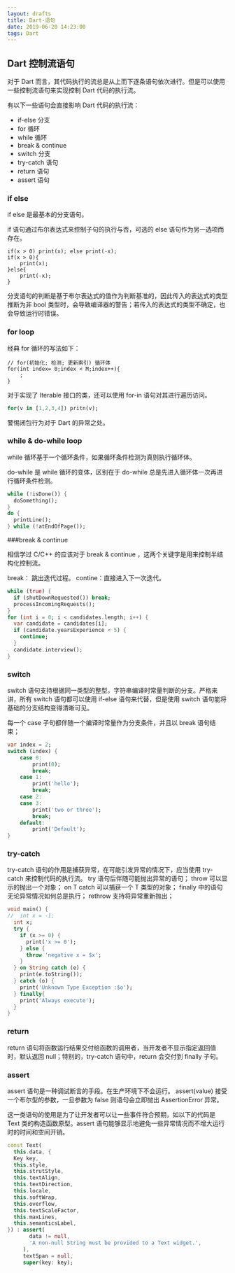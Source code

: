 ```yaml
---
layout: drafts
title: Dart-语句
date: 2019-06-20 14:23:00
tags: Dart
---
```


## Dart 控制流语句

对于 Dart 而言，其代码执行的流总是从上而下逐条语句依次进行。但是可以使用一些控制流语句来实现控制 Dart 代码的执行流。

有以下一些语句会直接影响 Dart 代码的执行流：

- if-else 分支
- for 循环
- while 循环
- break & continue
- switch 分支
- try-catch 语句
- return 语句
- assert 语句

<!--more-->

### if else

if else 是最基本的分支语句。

if 语句通过布尔表达式来控制子句的执行与否，可选的 else 语句作为另一选项而存在。

```
if(x > 0) print(x); else print(-x);
if(x > 0){
	print(x);
}else{
	print(-x);
}
```
分支语句的判断是基于布尔表达式的值作为判断基准的，因此传入的表达式的类型推断为非 bool 类型时，会导致编译器的警告；若传入的表达式的类型不确定，也会导致运行时错误。

### for loop

经典 for 循环的写法如下：

```
// for(初始化; 检测; 更新索引) 循环体
for(int index= 0;index < M;index++){
	;
}
```

对于实现了 Iterable 接口的类，还可以使用 for-in 语句对其进行遍历访问。

```dart
for(v in [1,2,3,4]) pritn(v);
```

警惕闭包行为对于 Dart 的异常之处。

### while & do-while loop

while 循环基于一个循环条件，如果循环条件检测为真则执行循环体。

do-while 是 while 循环的变体，区别在于 do-while 总是先进入循环体一次再进行循环条件检测。

```dart
while (!isDone()) {
  doSomething();
}
do {
  printLine();
} while (!atEndOfPage());
```

###break & continue

相信学过 C/C++ 的应该对于 break & continue ，这两个关键字是用来控制半结构化控制流。

break： 跳出迭代过程。
contine：直接进入下一次迭代。

```dart
while (true) {
  if (shutDownRequested()) break;
  processIncomingRequests();
}
for (int i = 0; i < candidates.length; i++) {
  var candidate = candidates[i];
  if (candidate.yearsExperience < 5) {
    continue;
  }
  candidate.interview();
}
```

### switch 

switch 语句支持根据同一类型的整型，字符串编译时常量判断的分支。严格来讲，所有 switch 语句都可以使用 if-else 语句来代替，但是使用 switch 语句能将基础的分支结构变得清晰可见。

每一个 case 子句都伴随一个编译时常量作为分支条件，并且以 break 语句结束；

```dart
var index = 2;
switch (index) {
    case 0:
        print(0);
        break;
    case 1:
        print('hello');
        break;
    case 2:
    case 3:
        print('two or three');
        break;
    default:
        print('Default');
}
```



### try-catch

try-catch 语句的作用是捕获异常，在可能引发异常的情况下，应当使用 try-catch 来控制代码的执行流。
try 语句后伴随可能抛出异常的语句；
throw 可以显示的抛出一个对象；
on T catch 可以捕获一个 T 类型的对象；
finally 中的语句无论异常情况如何总是执行；
rethrow 支持将异常重新抛出；

```dart
void main() {
//  int x = -1;
  int x;
  try {
    if (x >= 0) {
      print('x >= 0');
    } else {
      throw 'negative x = $x';
    }
  } on String catch (e) {
    print(e.toString());
  } catch (o) {
    print('Unknown Type Exception :$o');
  } finally{
    print('Always execute');
  }
}

```


### return 

return 语句将函数运行结果交付给函数的调用者，当开发者不显示指定返回值时，默认返回 null；特别的，try-catch 语句中，return 会交付到 finally 子句。

### assert

assert 语句是一种调试断言的手段。在生产环境下不会运行。
assert(value) 接受一个布尔型的参数，一旦参数为 false 则语句会立即抛出 AssertionError 异常。

这一类语句的使用是为了让开发者可以让一些事件符合预期，如以下的代码是 Text 类的构造函数原型。assert 语句能够显示地避免一些异常情况而不增大运行时的时间和空间开销。

```dart
const Text(
  this.data, {
  Key key,
  this.style,
  this.strutStyle,
  this.textAlign,
  this.textDirection,
  this.locale,
  this.softWrap,
  this.overflow,
  this.textScaleFactor,
  this.maxLines,
  this.semanticsLabel,
}) : assert(
       data != null,
       'A non-null String must be provided to a Text widget.',
     ),
     textSpan = null,
     super(key: key);
```
